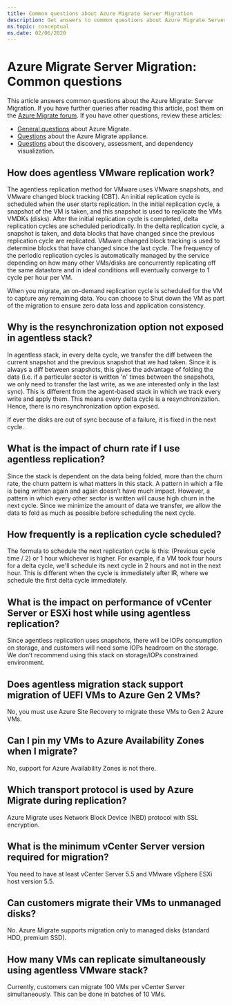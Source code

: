 ```yaml
---
title: Common questions about Azure Migrate Server Migration
description: Get answers to common questions about Azure Migrate Server Migration
ms.topic: conceptual
ms.date: 02/06/2020
---
```


# Azure Migrate Server Migration: Common questions

This article answers common questions about the Azure Migrate: Server Migration. If you have further queries after reading this article, post them on the [Azure Migrate forum](https://aka.ms/AzureMigrateForum). If you have other questions, review these articles:

- [General questions](resources-faq.md) about Azure Migrate.
- [Questions](common-questions-appliance.md) about the Azure Migrate appliance.
- [Questions](common-questions-discovery-assessment.md) about the discovery, assessment, and dependency visualization.


## How does agentless VMware replication work?

The agentless replication method for VMware uses VMware snapshots, and VMware changed block tracking (CBT). An initial replication cycle is scheduled when the user starts replication. In the initial replication cycle, a snapshot of the VM is taken, and this snapshot is used to replicate the VMs VMDKs (disks). 
After the initial replication cycle is completed, delta replication cycles are scheduled periodically. In the delta replication cycle, a snapshot is taken, and data blocks that have changed since the previous replication cycle are replicated. VMware changed block tracking is used to determine blocks that have changed since the last cycle.
The frequency of the periodic replication cycles is automatically managed by the service depending on how many other VMs/disks are concurrently replicating off the same datastore and in ideal conditions will eventually converge to 1 cycle per hour per VM.

When you migrate, an on-demand replication cycle is scheduled for the VM to capture any remaining data. You can choose to Shut down the VM as part of the migration to ensure zero data loss and application consistency.

## Why is the resynchronization option not exposed in agentless stack?

In agentless stack, in every delta cycle, we transfer the diff between the current snapshot and the previous snapshot that we had taken. Since it is always a diff between snapshots, this gives the advantage of folding the data (i.e. if a particular sector is written 'n' times between the snapshots, we only need to transfer the last write, as we are interested only in the last sync). This is different from the agent-based stack in which we track every write and apply them. This means every delta cycle is a resynchronization. Hence, there is no resynchronization option exposed. 

If ever the disks are out of sync because of a failure, it is fixed in the next cycle. 

## What is the impact of churn rate if I use agentless replication?

Since the stack is dependent on the data being folded, more than the churn rate, the churn pattern is what matters in this stack. A pattern in which a file is being written again and again doesn’t have much impact. However, a pattern in which every other sector is written will cause high churn in the next cycle. Since we minimize the amount of data we transfer, we allow the data to fold as much as possible before scheduling the next cycle.  

## How frequently is a replication cycle scheduled?

The formula to schedule the next replication cycle is this: (Previous cycle time / 2) or 1 hour whichever is higher. For example, if a VM took four hours for a delta cycle, we'll schedule its next cycle in 2 hours and not in the next hour. This is different when the cycle is immediately after IR, where we schedule the first delta cycle immediately.

## What is the impact on performance of vCenter Server or ESXi host while using agentless replication?

Since agentless replication uses snapshots, there will be IOPs consumption on storage, and customers will need some IOPs headroom on the storage. We don’t recommend using this stack on storage/IOPs constrained environment.

## Does agentless migration stack support migration of UEFI VMs to Azure Gen 2 VMs?

No, you must use Azure Site Recovery to migrate these VMs to Gen 2 Azure VMs. 

## Can I pin my VMs to Azure Availability Zones when I migrate?

No, support for Azure Availability Zones is not there.

## Which transport protocol is used by Azure Migrate during replication?

Azure Migrate uses Network Block Device (NBD) protocol with SSL encryption.

## What is the minimum vCenter Server version required for migration?

You need to have at least vCenter Server 5.5 and VMware vSphere ESXi host version 5.5.

## Can customers migrate their VMs to unmanaged disks?

No. Azure Migrate supports migration only to managed disks (standard HDD, premium SSD).

## How many VMs can replicate simultaneously using agentless VMware stack?

Currently, customers can migrate 100 VMs per vCenter Server simultaneously. This can be done in batches of 10 VMs.




